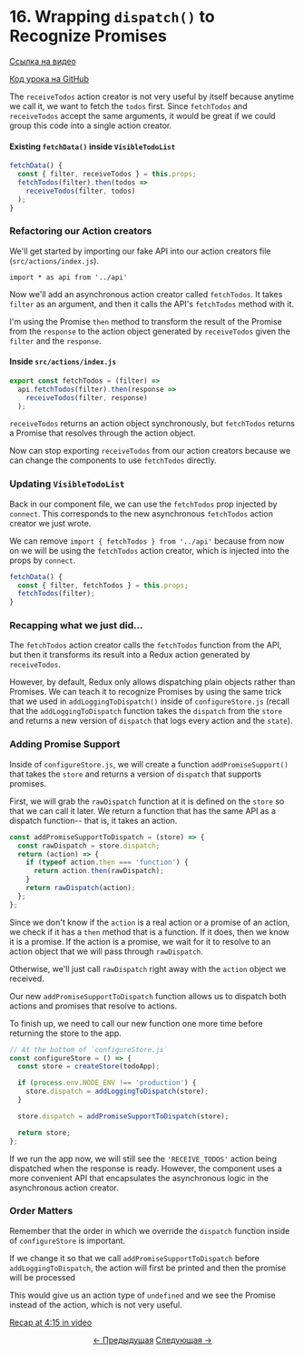 # 16. Wrapping `dispatch()` to Recognize Promises
[Ссылка на видео](https://egghead.io/lessons/javascript-redux-wrapping-dispatch-to-recognize-promises)

[Код урока на GitHub](https://github.com/gaearon/todos/tree/16-wrapping-dispatch-to-recognize-promises)

The `receiveTodos` action creator is not very useful by itself because anytime we call it, we want to fetch the `todos` first. Since `fetchTodos` and `receiveTodos` accept the same arguments, it would be great if we could group this code into a single action creator.

#### Existing `fetchData()` inside `VisibleTodoList`
```javascript
fetchData() {
  const { filter, receiveTodos } = this.props;
  fetchTodos(filter).then(todos =>
    receiveTodos(filter, todos)
  );
}
```

### Refactoring our Action creators

We'll get started by importing our fake API into our action creators file (`src/actions/index.js`).

`import * as api from '../api'`

Now we'll add an asynchronous action creator called `fetchTodos`. It takes `filter` as an argument, and then it calls the API's `fetchTodos` method with it.

I'm using the Promise `then` method to transform the result of the Promise from the `response` to the action object generated by `receiveTodos` given the `filter` and the `response`.

#### Inside `src/actions/index.js`
```javascript
export const fetchTodos = (filter) =>
  api.fetchTodos(filter).then(response =>
    receiveTodos(filter, response)
  );
```

`receiveTodos` returns an action object synchronously, but `fetchTodos` returns a Promise that resolves through the action object.

Now can stop exporting `receiveTodos` from our action creators because we can change the components to use `fetchTodos` directly.

### Updating `VisibleTodoList`

Back in our component file, we can use the `fetchTodos` prop injected by `connect`. This corresponds to the new asynchronous `fetchTodos` action creator we just wrote.

We can remove `import { fetchTodos } from '../api'` because from now on we will be using the `fetchTodos` action creator, which is injected into the props by `connect`.

```javascript
fetchData() {
  const { filter, fetchTodos } = this.props;
  fetchTodos(filter);
}
```

### Recapping what we just did...

The `fetchTodos` action creator calls the `fetchTodos` function from the API, but then it transforms its result into a Redux action generated by `receiveTodos`.

However, by default, Redux only allows dispatching plain objects rather than Promises. We can teach it to recognize Promises by using the same trick that we used in `addLoggingToDispatch()` inside of `configureStore.js` (recall that the `addLoggingToDispatch` function takes the `dispatch` from the `store` and returns a new version of `dispatch` that logs every action and the `state`).

### Adding Promise Support

Inside of `configureStore.js`, we will create a function `addPromiseSupport()` that takes the `store` and returns a version of `dispatch` that supports promises.

First, we will grab the `rawDispatch` function at it is defined on the `store` so that we can call it later. We return a function that has the same API as a dispatch function-- that is, it takes an action.

```javascript
const addPromiseSupportToDispatch = (store) => {
  const rawDispatch = store.dispatch;
  return (action) => {
    if (typeof action.then === 'function') {
      return action.then(rawDispatch);
    }
    return rawDispatch(action);
  };
};
```

Since we don't know if the `action` is a real action or a promise of an action, we check if it has a `then` method that is a function. If it does, then we know it is a promise. If the action is a promise, we wait for it to resolve to an action object that we will pass through `rawDispatch`.

Otherwise, we'll just call `rawDispatch` right away with the `action` object we received.

Our new `addPromiseSupportToDispatch` function allows us to dispatch both actions and promises that resolve to actions.

To finish up, we need to call our new function one more time before returning the store to the app.

```javascript
// At the bottom of `configureStore.js`
const configureStore = () => {
  const store = createStore(todoApp);

  if (process.env.NODE_ENV !== 'production') {
    store.dispatch = addLoggingToDispatch(store);
  }

  store.dispatch = addPromiseSupportToDispatch(store);

  return store;
};
```

If we run the app now, we will still see the `'RECEIVE_TODOS'` action being dispatched when the response is ready. However, the component uses a more convenient API that encapsulates the asynchronous logic in the asynchronous action creator.

### Order Matters

Remember that the order in which we override the `dispatch` function inside of `configureStore` is important.

If we change it so that we call `addPromiseSupportToDispatch` before `addLoggingToDispatch`, the action will first be printed and then the promise will be processed

This would give us an action type of `undefined` and we see the Promise instead of the action, which is not very useful.

[Recap at 4:15 in video](https://egghead.io/lessons/javascript-redux-wrapping-dispatch-to-recognize-promises)


<p align="center">
<a href="./15-Dispatching_Actions_with_the_Fetched_Data.md"><- Предыдущая</a>
<a href="./17-The_Middleware_Chain.md">Следующая -></a>
</p>